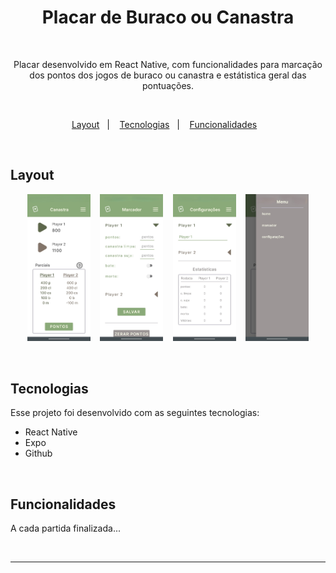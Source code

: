 <h1 align="center">Placar de Buraco ou Canastra</h1>

<br>

<p align="center">
    Placar desenvolvido em React Native, com funcionalidades para marcação dos pontos dos jogos de buraco ou canastra e estátistica geral das pontuações.
</p>

<br>

<p align="center">
  <a href="#layout">Layout</a>&nbsp;&nbsp;&nbsp;|&nbsp;&nbsp;&nbsp;
  <a href="#tecnologias">Tecnologias</a>&nbsp;&nbsp;&nbsp;|&nbsp;&nbsp;&nbsp;
  <a href="#funcionalidades">Funcionalidades</a>&nbsp;&nbsp;&nbsp;
</p>

<br>

## Layout

<p align="center">
  <img alt="Placar Buraco" src="assets/telas/placar buraco 1.jpg" width="20%" height="40%">&nbsp;&nbsp;&nbsp;
  <img alt="Placar Buraco" src="assets/telas/placar buraco 3.jpg" width="20%" height="40%">&nbsp;&nbsp;&nbsp;
  <img alt="Placar Buraco" src="assets/telas/placar buraco 4.jpg" width="20%" height="40%">&nbsp;&nbsp;&nbsp;
  <img alt="Placar Buraco" src="assets/telas/placar buraco 2.jpg" width="20%" height="40%">
</p>

<br>

## Tecnologias

Esse projeto foi desenvolvido com as seguintes tecnologias:

- React Native
- Expo
- Github

<br>

## Funcionalidades

A cada partida finalizada...

<br>

***
